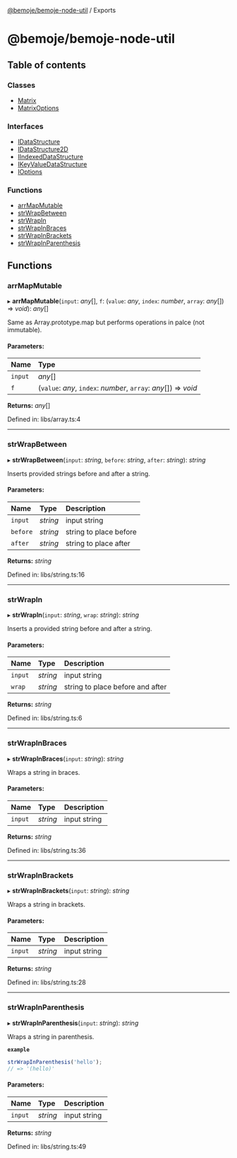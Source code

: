[@bemoje/bemoje-node-util](README.md) / Exports

# @bemoje/bemoje-node-util

## Table of contents

### Classes

- [Matrix](classes/matrix.md)
- [MatrixOptions](classes/matrixoptions.md)

### Interfaces

- [IDataStructure](interfaces/idatastructure.md)
- [IDataStructure2D](interfaces/idatastructure2d.md)
- [IIndexedDataStructure](interfaces/iindexeddatastructure.md)
- [IKeyValueDataStructure](interfaces/ikeyvaluedatastructure.md)
- [IOptions](interfaces/ioptions.md)

### Functions

- [arrMapMutable](modules.md#arrmapmutable)
- [strWrapBetween](modules.md#strwrapbetween)
- [strWrapIn](modules.md#strwrapin)
- [strWrapInBraces](modules.md#strwrapinbraces)
- [strWrapInBrackets](modules.md#strwrapinbrackets)
- [strWrapInParenthesis](modules.md#strwrapinparenthesis)

## Functions

### arrMapMutable

▸ **arrMapMutable**(`input`: *any*[], `f`: (`value`: *any*, `index`: *number*, `array`: *any*[]) => *void*): *any*[]

Same as Array.prototype.map but performs operations in palce (not immutable).

#### Parameters:

Name | Type |
:------ | :------ |
`input` | *any*[] |
`f` | (`value`: *any*, `index`: *number*, `array`: *any*[]) => *void* |

**Returns:** *any*[]

Defined in: libs/array.ts:4

___

### strWrapBetween

▸ **strWrapBetween**(`input`: *string*, `before`: *string*, `after`: *string*): *string*

Inserts provided strings before and after a string.

#### Parameters:

Name | Type | Description |
:------ | :------ | :------ |
`input` | *string* | input string   |
`before` | *string* | string to place before   |
`after` | *string* | string to place after    |

**Returns:** *string*

Defined in: libs/string.ts:16

___

### strWrapIn

▸ **strWrapIn**(`input`: *string*, `wrap`: *string*): *string*

Inserts a provided string before and after a string.

#### Parameters:

Name | Type | Description |
:------ | :------ | :------ |
`input` | *string* | input string   |
`wrap` | *string* | string to place before and after    |

**Returns:** *string*

Defined in: libs/string.ts:6

___

### strWrapInBraces

▸ **strWrapInBraces**(`input`: *string*): *string*

Wraps a string in braces.

#### Parameters:

Name | Type | Description |
:------ | :------ | :------ |
`input` | *string* | input string    |

**Returns:** *string*

Defined in: libs/string.ts:36

___

### strWrapInBrackets

▸ **strWrapInBrackets**(`input`: *string*): *string*

Wraps a string in brackets.

#### Parameters:

Name | Type | Description |
:------ | :------ | :------ |
`input` | *string* | input string    |

**Returns:** *string*

Defined in: libs/string.ts:28

___

### strWrapInParenthesis

▸ **strWrapInParenthesis**(`input`: *string*): *string*

Wraps a string in parenthesis.

**`example`** 
```js
strWrapInParenthesis('hello');
// => '(hello)'
```

#### Parameters:

Name | Type | Description |
:------ | :------ | :------ |
`input` | *string* | input string   |

**Returns:** *string*

Defined in: libs/string.ts:49
